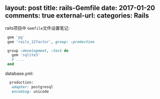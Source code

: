 layout: post
title: rails-Gemfile 
date: 2017-01-20
comments: true
external-url:
categories: Rails
---




 rails项目中 `Gemfile`文件设置笔记:

```ruby
 gem 'pg'
 gem 'rails_12factor', group: :production

 group :development, :test do
   gem 'sqlite3'
   # ....
 end
 ```

 database.yml:

```ruby
  production:
   adapter: postgresql
   encoding: unicode
```